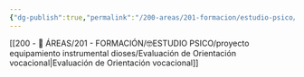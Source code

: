 ```yaml
---
{"dg-publish":true,"permalink":"/200-areas/201-formacion/estudio-psico/proyecto-equipamiento-instrumental-dioses/orientacion-vocacional/","dgPassFrontmatter":true}
---
```


[[200 - 📌 ÁREAS/201 - FORMACIÓN/🤓ESTUDIO PSICO/proyecto equipamiento instrumental dioses/Evaluación de Orientación vocacional\|Evaluación de Orientación vocacional]]
